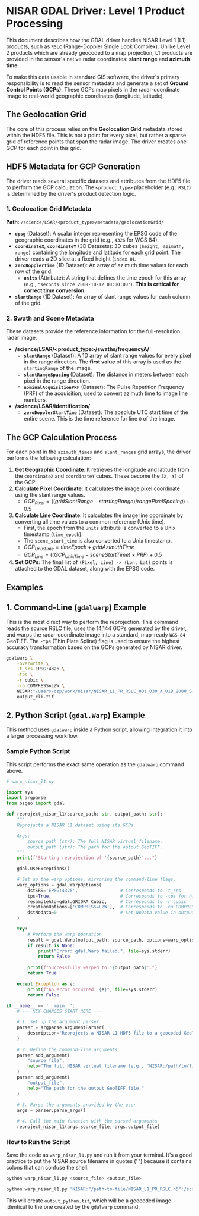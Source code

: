 # NISAR GDAL Driver: Level 1 Product Processing

This document describes how the GDAL driver handles NISAR Level 1 (L1) products, such as `RSLC` (Range-Doppler Single Look Complex). Unlike Level 2 products which are already geocoded to a map projection, L1 products are provided in the sensor's native radar coordinates: **slant range** and **azimuth time**.

To make this data usable in standard GIS software, the driver's primary responsibility is to read the sensor metadata and generate a set of **Ground Control Points (GCPs)**. These GCPs map pixels in the radar-coordinate image to real-world geographic coordinates (longitude, latitude).

## The Geolocation Grid

The core of this process relies on the **Geolocation Grid** metadata stored within the HDF5 file. This is not a point for every pixel, but rather a sparse grid of reference points that span the radar image. The driver creates one GCP for each point in this grid.

## HDF5 Metadata for GCP Generation

The driver reads several specific datasets and attributes from the HDF5 file to perform the GCP calculation. The `<product_type>` placeholder (e.g., `RSLC`) is determined by the driver's product detection logic.

### 1\. Geolocation Grid Metadata

**Path**: `/science/LSAR/<product_type>/metadata/geolocationGrid/`

  * **`epsg`** (Dataset): A scalar integer representing the EPSG code of the geographic coordinates in the grid (e.g., `4326` for WGS 84).
  * **`coordinateX`**, **`coordinateY`** (3D Datasets): 3D cubes `(height, azimuth, range)` containing the longitude and latitude for each grid point. The driver reads a 2D slice at a fixed height (`index 0`).
  * **`zeroDopplerTime`** (1D Dataset): An array of azimuth time values for each row of the grid.
      * **`units`** (Attribute): A string that defines the time epoch for this array (e.g., `"seconds since 2008-10-12 00:00:00"`). **This is critical for correct time conversion.**
  * **`slantRange`** (1D Dataset): An array of slant range values for each column of the grid.

### 2\. Swath and Scene Metadata

These datasets provide the reference information for the full-resolution radar image.

  * **/science/LSAR/\<product\_type\>/swaths/frequencyA/\`**
      * **`slantRange`** (Dataset): A 1D array of slant range values for every pixel in the range direction. The **first value** of this array is used as the `startingRange` of the image.
      * **`slantRangeSpacing`** (Dataset): The distance in meters between each pixel in the range direction.
      * **`nominalAcquisitionPRF`** (Dataset): The Pulse Repetition Frequency (PRF) of the acquisition, used to convert azimuth time to image line numbers.
  * **/science/LSAR/identification/**
      * **`zeroDopplerStartTime`** (Dataset): The absolute UTC start time of the entire scene. This is the time reference for line `0` of the image.

## The GCP Calculation Process

For each point in the `azimuth_times` and `slant_ranges` grid arrays, the driver performs the following calculation:

1.  **Get Geographic Coordinate**: It retrieves the longitude and latitude from the `coordinateX` and `coordinateY` cubes. These become the `(X, Y)` of the GCP.
2.  **Calculate Pixel Coordinate**: It calculates the image pixel coordinate using the slant range values.
      * $GCP_{Pixel} = ((gridSlantRange - startingRange) / rangePixelSpacing) + 0.5$
3.  **Calculate Line Coordinate**: It calculates the image line coordinate by converting all time values to a common reference (Unix time).
      * First, the epoch from the `units` attribute is converted to a Unix timestamp (`time_epoch`).
      * The `scene_start_time` is also converted to a Unix timestamp.
      * $GCP_{UnixTime} = timeEpoch + gridAzimuthTime$
      * $GCP_{Line} = ((GCP_{UnixTime} - sceneStartTime) \times PRF) + 0.5$
4.  **Set GCPs**: The final list of `(Pixel, Line) -> (Lon, Lat)` points is attached to the GDAL dataset, along with the EPSG code.

## Examples

## 1\. Command-Line (`gdalwarp`) Example

This is the most direct way to perform the reprojection. This command reads the source RSLC file, uses the 14,144 GCPs generated by the driver, and warps the radar-coordinate image into a standard, map-ready `WGS 84` GeoTIFF. The `-tps` (Thin Plate Spline) flag is used to ensure the highest accuracy transformation based on the GCPs generated by NISAR driver.  

```bash
gdalwarp \
    -overwrite \
    -t_srs EPSG:4326 \
    -tps \
    -r cubic \
    -co COMPRESS=LZW \
    NISAR:"/Users/ozp/work/nisar/NISAR_L1_PR_RSLC_001_030_A_019_2000_SHNA_A_20081012T060910_20081012T060926_D00402_N_F_J_001.h5":/science/LSAR/RSLC/swaths/frequencyA/HH \
    output_cli.tif
```


## 2\. Python Script (`gdal.Warp`) Example

This method uses `gdalwarp` inside a Python script, allowing integration it into a larger processing workflow.


### Sample Python Script

This script performs the exact same operation as the `gdalwarp` command above.

```python
# warp_nisar_l1.py

import sys
import argparse
from osgeo import gdal

def reproject_nisar_l1(source_path: str, output_path: str):
    """
    Reprojects a NISAR L1 dataset using its GCPs.

    Args:
        source_path (str): The full NISAR virtual filename.
        output_path (str): The path for the output GeoTIFF.
    """
    print(f"Starting reprojection of '{source_path}'...")

    gdal.UseExceptions()

    # Set up the warp options, mirroring the command-line flags.
    warp_options = gdal.WarpOptions(
        dstSRS='EPSG:4326',                # Corresponds to -t_srs
        tps=True,                          # Corresponds to -tps for high accuracy
        resampleAlg=gdal.GRIORA_Cubic,     # Corresponds to -r cubic
        creationOptions=['COMPRESS=LZW'],  # Corresponds to -co COMPRESS=LZW
        dstNodata=0                        # Set NoData value in output
    )

    try:
        # Perform the warp operation
        result = gdal.Warp(output_path, source_path, options=warp_options)
        if result is None:
            print("Error: gdal.Warp failed.", file=sys.stderr)
            return False
            
        print(f"Successfully warped to '{output_path}'.")
        return True

    except Exception as e:
        print(f"An error occurred: {e}", file=sys.stderr)
        return False

if __name__ == '__main__':
    # --- KEY CHANGES START HERE ---

    # 1. Set up the argument parser
    parser = argparse.ArgumentParser(
        description="Reprojects a NISAR L1 HDF5 file to a geocoded GeoTIFF using GCPs."
    )
    
    # 2. Define the command-line arguments
    parser.add_argument(
        "source_file", 
        help="The full NISAR virtual filename (e.g., 'NISAR:/path/to/file.h5:/path/to/dataset')."
    )
    parser.add_argument(
        "output_file", 
        help="The path for the output GeoTIFF file."
    )
    
    # 3. Parse the arguments provided by the user
    args = parser.parse_args()

    # 4. Call the main function with the parsed arguments
    reproject_nisar_l1(args.source_file, args.output_file)
```

### How to Run the Script

Save the code as `warp_nisar_l1.py` and run it from your terminal.  It's a good practice to put the NISAR source filename in quotes (' ') because it contains colons that can confuse the shell.

```bash
python warp_nisar_l1.py <source_file> <output_file>
```
```bash
python warp_nisar_l1.py 'NISAR:"/path-to-file/NISAR_L1_PR_RSLC.h5":/science/LSAR/RSLC/swaths/frequencyA/HH' output_from_script.tif
```

This will create `output_python.tif`, which will be a geocoded image identical to the one created by the `gdalwarp` command.


